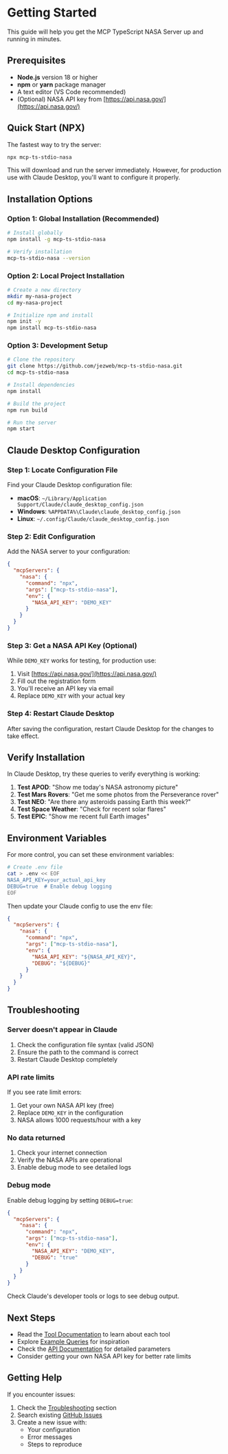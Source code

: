 # Getting Started

This guide will help you get the MCP TypeScript NASA Server up and running in minutes.

## Prerequisites

- **Node.js** version 18 or higher
- **npm** or **yarn** package manager
- A text editor (VS Code recommended)
- (Optional) NASA API key from [https://api.nasa.gov/](https://api.nasa.gov/)

## Quick Start (NPX)

The fastest way to try the server:

```bash
npx mcp-ts-stdio-nasa
```

This will download and run the server immediately. However, for production use with Claude Desktop, you'll want to configure it properly.

## Installation Options

### Option 1: Global Installation (Recommended)

```bash
# Install globally
npm install -g mcp-ts-stdio-nasa

# Verify installation
mcp-ts-stdio-nasa --version
```

### Option 2: Local Project Installation

```bash
# Create a new directory
mkdir my-nasa-project
cd my-nasa-project

# Initialize npm and install
npm init -y
npm install mcp-ts-stdio-nasa
```

### Option 3: Development Setup

```bash
# Clone the repository
git clone https://github.com/jezweb/mcp-ts-stdio-nasa.git
cd mcp-ts-stdio-nasa

# Install dependencies
npm install

# Build the project
npm run build

# Run the server
npm start
```

## Claude Desktop Configuration

### Step 1: Locate Configuration File

Find your Claude Desktop configuration file:

- **macOS**: `~/Library/Application Support/Claude/claude_desktop_config.json`
- **Windows**: `%APPDATA%\Claude\claude_desktop_config.json`
- **Linux**: `~/.config/Claude/claude_desktop_config.json`

### Step 2: Edit Configuration

Add the NASA server to your configuration:

```json
{
  "mcpServers": {
    "nasa": {
      "command": "npx",
      "args": ["mcp-ts-stdio-nasa"],
      "env": {
        "NASA_API_KEY": "DEMO_KEY"
      }
    }
  }
}
```

### Step 3: Get a NASA API Key (Optional)

While `DEMO_KEY` works for testing, for production use:

1. Visit [https://api.nasa.gov/](https://api.nasa.gov/)
2. Fill out the registration form
3. You'll receive an API key via email
4. Replace `DEMO_KEY` with your actual key

### Step 4: Restart Claude Desktop

After saving the configuration, restart Claude Desktop for the changes to take effect.

## Verify Installation

In Claude Desktop, try these queries to verify everything is working:

1. **Test APOD**: "Show me today's NASA astronomy picture"
2. **Test Mars Rovers**: "Get me some photos from the Perseverance rover"
3. **Test NEO**: "Are there any asteroids passing Earth this week?"
4. **Test Space Weather**: "Check for recent solar flares"
5. **Test EPIC**: "Show me recent full Earth images"

## Environment Variables

For more control, you can set these environment variables:

```bash
# Create .env file
cat > .env << EOF
NASA_API_KEY=your_actual_api_key
DEBUG=true  # Enable debug logging
EOF
```

Then update your Claude config to use the env file:

```json
{
  "mcpServers": {
    "nasa": {
      "command": "npx",
      "args": ["mcp-ts-stdio-nasa"],
      "env": {
        "NASA_API_KEY": "${NASA_API_KEY}",
        "DEBUG": "${DEBUG}"
      }
    }
  }
}
```

## Troubleshooting

### Server doesn't appear in Claude

1. Check the configuration file syntax (valid JSON)
2. Ensure the path to the command is correct
3. Restart Claude Desktop completely

### API rate limits

If you see rate limit errors:
1. Get your own NASA API key (free)
2. Replace `DEMO_KEY` in the configuration
3. NASA allows 1000 requests/hour with a key

### No data returned

1. Check your internet connection
2. Verify the NASA APIs are operational
3. Enable debug mode to see detailed logs

### Debug mode

Enable debug logging by setting `DEBUG=true`:

```json
{
  "mcpServers": {
    "nasa": {
      "command": "npx",
      "args": ["mcp-ts-stdio-nasa"],
      "env": {
        "NASA_API_KEY": "DEMO_KEY",
        "DEBUG": "true"
      }
    }
  }
}
```

Check Claude's developer tools or logs to see debug output.

## Next Steps

- Read the [Tool Documentation](../api/tools.md) to learn about each tool
- Explore [Example Queries](examples.md) for inspiration
- Check the [API Documentation](../api/tools.md) for detailed parameters
- Consider getting your own NASA API key for better rate limits

## Getting Help

If you encounter issues:

1. Check the [Troubleshooting](#troubleshooting) section
2. Search existing [GitHub Issues](https://github.com/jezweb/mcp-ts-stdio-nasa/issues)
3. Create a new issue with:
   - Your configuration
   - Error messages
   - Steps to reproduce